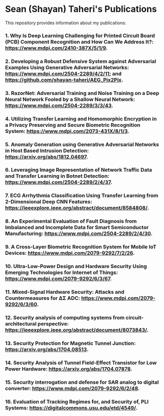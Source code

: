 # Sean (Shayan) Taheri's Publications

This repository provides information about my publications:

### 1. Why Is Deep Learning Challenging for Printed Circuit Board (PCB) Component Recognition and How Can We Address It?: https://www.mdpi.com/2410-387X/5/1/9.
### 2. Developing a Robust Defensive System against Adversarial Examples Using Generative Adversarial Networks: https://www.mdpi.com/2504-2289/4/2/11; and https://github.com/shayan-taheri/AEG_Pix2Pix.
### 3. RazorNet: Adversarial Training and Noise Training on a Deep Neural Network Fooled by a Shallow Neural Network: https://www.mdpi.com/2504-2289/3/3/43.
### 4. Utilizing Transfer Learning and Homomorphic Encryption in a Privacy Preserving and Secure Biometric Recognition System: https://www.mdpi.com/2073-431X/8/1/3.
### 5. Anomaly Generation using Generative Adversarial Networks in Host Based Intrusion Detection: https://arxiv.org/abs/1812.04697.
### 6. Leveraging Image Representation of Network Traffic Data and Transfer Learning in Botnet Detection: https://www.mdpi.com/2504-2289/2/4/37.
### 7. ECG Arrhythmia Classification Using Transfer Learning from 2-Dimensional Deep CNN Features: https://ieeexplore.ieee.org/abstract/document/8584808/.
### 8. An Experimental Evaluation of Fault Diagnosis from Imbalanced and Incomplete Data for Smart Semiconductor Manufacturing: https://www.mdpi.com/2504-2289/2/4/30.
### 9. A Cross-Layer Biometric Recognition System for Mobile IoT Devices: https://www.mdpi.com/2079-9292/7/2/26.
### 10. Ultra-Low-Power Design and Hardware Security Using Emerging Technologies for Internet of Things: https://www.mdpi.com/2079-9292/6/3/67.
### 11. Mixed-Signal Hardware Security: Attacks and Countermeasures for ΔΣ ADC: https://www.mdpi.com/2079-9292/6/3/60.
### 12. Security analysis of computing systems from circuit-architectural perspective: https://ieeexplore.ieee.org/abstract/document/8073843/.
### 13. Security Protection for Magnetic Tunnel Junction: https://arxiv.org/abs/1704.08513.
### 14. Security Analysis of Tunnel Field-Effect Transistor for Low Power Hardware: https://arxiv.org/abs/1704.07878.
### 15. Security interrogation and defense for SAR analog to digital converter: https://www.mdpi.com/2079-9292/6/2/48.
### 16. Evaluation of Tracking Regimes for, and Security of, PLI Systems: https://digitalcommons.usu.edu/etd/4549/.
